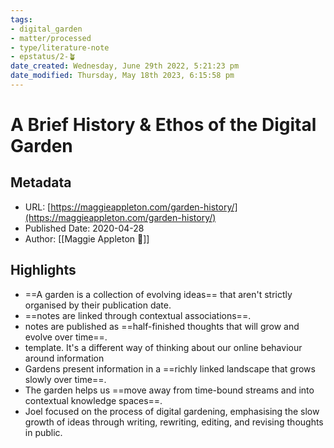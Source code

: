 ```yaml
---
tags: 
- digital_garden
- matter/processed
- type/literature-note
- epstatus/2-🪴
date_created: Wednesday, June 29th 2022, 5:21:23 pm
date_modified: Thursday, May 18th 2023, 6:15:58 pm
---
```


# A Brief History & Ethos of the Digital Garden
## Metadata
* URL: [https://maggieappleton.com/garden-history/](https://maggieappleton.com/garden-history/)
* Published Date: 2020-04-28
* Author: [[Maggie Appleton 🧭]]

## Highlights
* ==A garden is a collection of evolving ideas== that aren't strictly organised by their publication date.
* ==notes are linked through contextual associations==.
* notes are published as ==half-finished thoughts that will grow and evolve over time==.
* template. It's a different way of thinking about our online behaviour around information
* Gardens present information in a ==richly linked landscape that grows slowly over time==.
* The garden helps us ==move away from time-bound streams and into contextual knowledge spaces==.
* Joel focused on the process of digital gardening, emphasising the slow growth of ideas through writing, rewriting, editing, and revising thoughts in public.